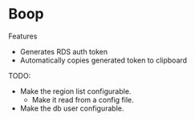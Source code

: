 # Boop

Features
* Generates RDS auth token
* Automatically copies generated token to clipboard


TODO: 
* Make the region list configurable. 
    * Make it read from a config file.
* Make the db user configurable. 